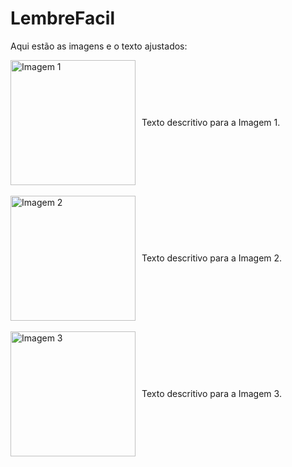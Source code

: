 # LembreFacil

Aqui estão as imagens e o texto ajustados:

<div style="display: flex; align-items: center;">
    <img src="https://github.com/user-attachments/assets/21454848-7e86-4c52-b191-121c6dff9e78" alt="Imagem 1" width="200" style="margin-right: 10px;">
    <p style="margin: 0; font-size: 14px;">Texto descritivo para a Imagem 1.</p>
</div>
<br>
<div style="display: flex; align-items: center;">
    <img src="https://github.com/user-attachments/assets/6bd1a0b7-a2f4-495d-ac32-f669371851a4" alt="Imagem 2" width="200" style="margin-right: 10px;">
    <p style="margin: 0; font-size: 14px;">Texto descritivo para a Imagem 2.</p>
</div>
<br>
<div style="display: flex; align-items: center;">
    <img src="https://github.com/user-attachments/assets/a48877c1-3f78-48c3-a1a1-a72f6a47814a" alt="Imagem 3" width="200" style="margin-right: 10px;">
    <p style="margin: 0; font-size: 14px;">Texto descritivo para a Imagem 3.</p>
</div>

